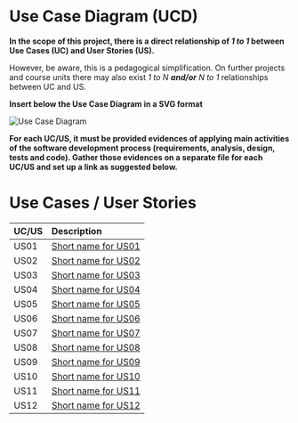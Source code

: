 # Use Case Diagram (UCD)

**In the scope of this project, there is a direct relationship of _1 to 1_ between Use Cases (UC) and User Stories (US).**

However, be aware, this is a pedagogical simplification. On further projects and course units there may also exist _1 to N **and/or** N to 1_ relationships between UC and US.

**Insert below the Use Case Diagram in a SVG format**

![Use Case Diagram](svg/UCD.svg)

**For each UC/US, it must be provided evidences of applying main activities of the software development process (requirements, analysis, design, tests and code). Gather those evidences on a separate file for each UC/US and set up a link as suggested below.**

# Use Cases / User Stories
| UC/US | Description                                 |                   
|:------|:--------------------------------------------|
| US01  | [Short name for US01](../../US01/README.md) |
| US02  | [Short name for US02](../../US02/README.md) |
| US03  | [Short name for US03](../../US03/README.md) |
| US04  | [Short name for US04](../../US04/README.md) |
| US05  | [Short name for US05](../../US05/README.md) |
| US06  | [Short name for US06](../../US06/README.md) |
| US07  | [Short name for US07](../../US07/README.md) |
| US08  | [Short name for US08](../../US08/README.md) |
| US09  | [Short name for US09](../../US09/README.md) |
| US10  | [Short name for US10](../../US10/README.md) |
| US11  | [Short name for US11](../../US11/README.md) |
| US12  | [Short name for US12](../../US12/README.md) |
